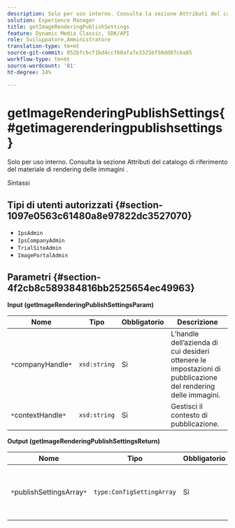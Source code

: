 ```yaml
---
description: Solo per uso interno. Consulta la sezione Attributi del catalogo di riferimento del materiale di rendering delle immagini .
solution: Experience Manager
title: getImageRenderingPublishSettings
feature: Dynamic Media Classic, SDK/API
role: Sviluppatore,Amministratore
translation-type: tm+mt
source-git-commit: 052bfcbcf1bd4ccf60afa7e3325bf58dd07cba85
workflow-type: tm+mt
source-wordcount: '81'
ht-degree: 14%

---
```



# getImageRenderingPublishSettings{#getimagerenderingpublishsettings}

Solo per uso interno. Consulta la sezione Attributi del catalogo di riferimento del materiale di rendering delle immagini .

Sintassi

## Tipi di utenti autorizzati {#section-1097e0563c61480a8e97822dc3527070}

* `IpsAdmin`
* `IpsCompanyAdmin`
* `TrialSiteAdmin`
* `ImagePortalAdmin`

## Parametri {#section-4f2cb8c589384816bb2525654ec49963}

**Input (getImageRenderingPublishSettingsParam)**

| Nome | Tipo | Obbligatorio | Descrizione |
|---|---|---|---|
| `*`companyHandle`*` | `xsd:string` | Sì | L’handle dell’azienda di cui desideri ottenere le impostazioni di pubblicazione del rendering delle immagini. |
| `*`contextHandle`*` | `xsd:string` | Sì | Gestisci il contesto di pubblicazione. |

**Output (getImageRenderingPublishSettingsReturn)**

| Nome | Tipo | Obbligatorio | Descrizione |
|---|---|---|---|
| `*`publishSettingsArray`*` | `type:ConfigSettingArray` | Sì | Impostazioni di pubblicazione del rendering delle immagini. |

